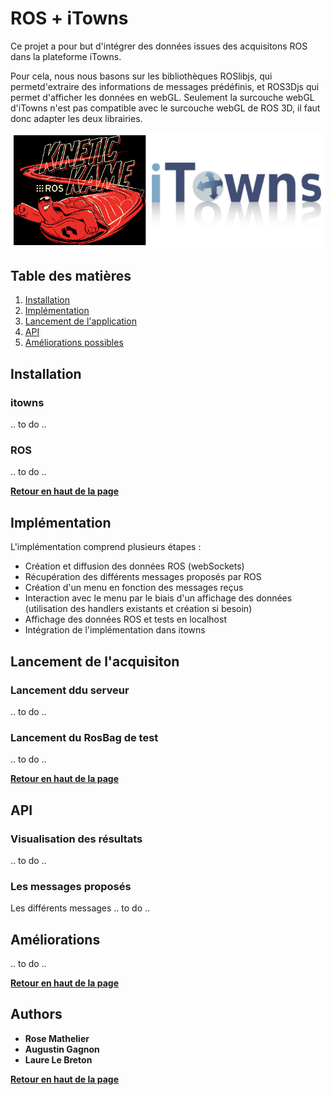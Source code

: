# ROS + iTowns

Ce projet a pour but d'intégrer des données issues des acquisitons ROS dans la plateforme iTowns. 



        
Pour cela, nous nous basons sur les bibliothèques ROSlibjs, qui permetd'extraire des informations de messages prédéfinis, et ROS3Djs qui permet d'afficher les données en webGL. 
Seulement la surcouche webGL d'iTowns n'est pas compatible avec le surcouche webGL de ROS 3D, il faut donc adapter les deux librairies.


![alt text](readme_image.png)

## Table des matières

1. [Installation](#installation)
2. [Implémentation](#impl%C3%A9mentation)
3. [Lancement de l'application](#lancement-de-lacquisiton)
4. [API](#api)
5. [Améliorations possibles](#am%C3%A9liorations) 

## Installation  

### itowns
.. to do ..

### ROS
.. to do ..

**[Retour en haut de la page](#table-des-matières)** 

## Implémentation

L'implémentation comprend plusieurs étapes : 
- Création et diffusion des données ROS (webSockets)
- Récupération des différents messages proposés par ROS 
- Création d'un menu en fonction des messages reçus
- Interaction avec le menu par le biais d'un affichage des données (utilisation des handlers existants et création si besoin)
- Affichage des données ROS et tests en localhost
- Intégration de l'implémentation dans itowns

## Lancement de l'acquisiton

### Lancement ddu serveur
.. to do ..

### Lancement du RosBag de test
.. to do ..


**[Retour en haut de la page](#table-des-matières)** 

## API

### Visualisation des résultats

.. to do ..

### Les messages proposés

Les différents messages .. to do ..

## Améliorations

.. to do ..

**[Retour en haut de la page](#table-des-matières)** 

## Authors

* **Rose Mathelier**
* **Augustin Gagnon**
* **Laure Le Breton**

**[Retour en haut de la page](#table-des-matières)** 

